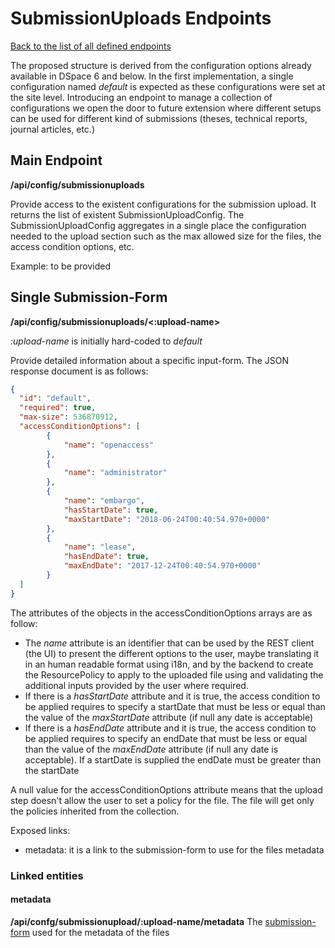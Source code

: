 # SubmissionUploads Endpoints
[Back to the list of all defined endpoints](endpoints.md)

The proposed structure is derived from the configuration options already available in DSpace 6 and below. In the first implementation, a single configuration named *default* is expected as these configurations were set at the site level. Introducing an endpoint to manage a collection of configurations we open the door to future extension where different setups can be used for different kind of submissions (theses, technical reports, journal articles, etc.)

## Main Endpoint
**/api/config/submissionuploads**   

Provide access to the existent configurations for the submission upload. It returns the list of existent SubmissionUploadConfig.
The SubmissionUploadConfig aggregates in a single place the configuration needed to the upload section such as the max allowed size for the files, the access condition options, etc.

Example: to be provided

## Single Submission-Form 
**/api/config/submissionuploads/<:upload-name>**

*:upload-name* is initially hard-coded to *default*

Provide detailed information about a specific input-form. The JSON response document is as follows:
```json
{
  "id": "default",
  "required": true,
  "max-size": 536870912,
  "accessConditionOptions": [
		{
 			"name": "openaccess"
		},
		{
 			"name": "administrator"
		},  	 			
		{
 			"name": "embargo",
 			"hasStartDate": true,
 			"maxStartDate": "2018-06-24T00:40:54.970+0000"
		},
		{
 			"name": "lease",
 			"hasEndDate": true,
 			"maxEndDate": "2017-12-24T00:40:54.970+0000"
		}
  ]
}

```
The attributes of the objects in the accessConditionOptions arrays are as follow:
* The *name* attribute is an identifier that can be used by the REST client (the UI) to present the different options to the user, maybe translating it in an human readable format using i18n, and by the backend to create the ResourcePolicy to apply to the uploaded file using and validating the additional inputs provided by the user where required.
* If there is a *hasStartDate* attribute and it is true, the access condition to be applied requires to specify a startDate that must be less or equal than the value of the *maxStartDate* attribute (if null any date is acceptable)
* If there is a *hasEndDate* attribute and it is true, the access condition to be applied requires to specify an endDate that must be less or equal than the value of the *maxEndDate* attribute (if null any date is acceptable). If a startDate is supplied the endDate must be greater than the startDate

A null value for the accessConditionOptions attribute means that the upload step doesn't allow the user to set a policy for the file. The file will get only the policies inherited from the collection.

Exposed links:
* metadata: it is a link to the submission-form to use for the files metadata

### Linked entities
#### metadata
**/api/confg/submissionupload/:upload-name/metadata**
The [submission-form](submissionforms.md) used for the metadata of the files
